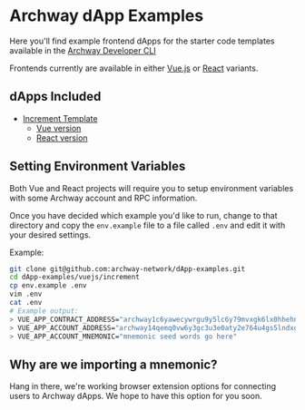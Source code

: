 # Archway dApp Examples

Here you'll find example frontend dApps for the starter code templates available in the [Archway Developer CLI](https://github.com/archway-network/archway-cli)

Frontends currently are available in either [Vue.js](https://vuejs.org/) or [React](https://reactjs.org/) variants.

## dApps Included
- [Increment Template](https://github.com/archway-network/archway-templates/tree/main/increment)
  - [Vue version](https://github.com/archway-network/dApp-examples/tree/main/vuejs/increment)
  - [React version](https://github.com/archway-network/dApp-examples/tree/main/react/increment)

## Setting Environment Variables

Both Vue and React projects will require you to setup environment variables with some Archway account and RPC information.

Once you have decided which example you'd like to run, change to that directory and copy the `env.example` file to a file called `.env` and edit it with your desired settings.

Example:

```bash
git clone git@github.com:archway-network/dApp-examples.git
cd dApp-examples/vuejs/increment
cp env.example .env
vim .env
cat .env
# Example output:
> VUE_APP_CONTRACT_ADDRESS="archway1c6yawecywrgu9y5lc6y79mvxgk6lx0hhehn5kn"
> VUE_APP_ACCOUNT_ADDRESS="archway14qemq0vw6y3gc3u3e0aty2e764u4gs5lndxgyk"
> VUE_APP_ACCOUNT_MNEMONIC="mnemonic seed words go here"
```

## Why are we importing a mnemonic?

Hang in there, we're working browser extension options for connecting users to Archway dApps. We hope to have this option for you soon.